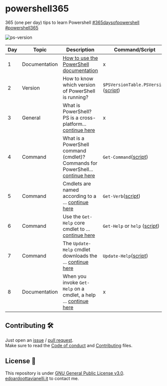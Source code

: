 # powershell365
365 (one per day) tips to learn Powershell [#365daysofpowershell](https://twitter.com/search?q=365daysofpowershell) [#powershell365](https://twitter.com/search?q=powershell365)

![ps-version](https://github.com/edoardottt/images/blob/main/powershell365/ps-version.svg)

| Day | Topic | Description | Command/Script | Tweet | References |
| ----------- | -------- | ----------- | -------- | --------- | --------- |
| 1 | Documentation | [How to use the PowerShell documentation](https://docs.microsoft.com/en-us/powershell/scripting/how-to-use-docs?view=powershell-7.1) | x | [tweet](https://twitter.com/edoardottt2/status/1430935729346056197) | [[1]](https://docs.microsoft.com/en-us/powershell/scripting/how-to-use-docs?view=powershell-7.1) |
| 2 | Version | How to know which version of PowerShell is running? | `$PSVersionTable.PSVersion` ([script](https://github.com/edoardottt/powershell365/blob/main/scripts/day002)) | [tweet](https://twitter.com/edoardottt2/status/1431254758170537985) | [[1]](https://docs.microsoft.com/en-us/powershell/scripting/how-to-use-docs?view=powershell-7.1) |
| 3 | General | What is PowerShell? PS is a cross-platform... [continue here](https://github.com/edoardottt/powershell365/blob/main/descriptions/day003.md) | x | [tweet](https://twitter.com/edoardottt2/status/1431613332683960324) | [[1]](https://docs.microsoft.com/en-us/powershell/scripting/overview?view=powershell-7.1) |
| 4 | Command | What is a PowerShell command (cmdlet)? Commands for PowerShell... [continue here](https://github.com/edoardottt/powershell365/blob/main/descriptions/day004.md) | `Get-Command`([script](https://github.com/edoardottt/powershell365/tree/main/scripts/day004)) | [tweet](https://twitter.com/edoardottt2/status/1431914629500899330) | [[1]](https://docs.microsoft.com/en-us/powershell/module/microsoft.powershell.core/get-command?view=powershell-7.1) |
| 5 | Command | Cmdlets are named according to a ... [continue here](https://github.com/edoardottt/powershell365/blob/main/descriptions/day005.md) | `Get-Verb`([script](https://github.com/edoardottt/powershell365/tree/main/scripts/day005)) | [tweet](https://twitter.com/edoardottt2/status/1432331172613394434) | [[1]](https://docs.microsoft.com/en-us/powershell/module/microsoft.powershell.utility/get-verb?view=powershell-7.1)
| 6 | Command | Use the `Get-Help` core cmdlet to ... [continue here](https://github.com/edoardottt/powershell365/blob/main/descriptions/day006.md) | `Get-Help` or `help` ([script](https://github.com/edoardottt/powershell365/tree/main/scripts/day006)) | [tweet](https://twitter.com/edoardottt2/status/1432706641145761809) | [[1]](https://docs.microsoft.com/en-us/powershell/module/microsoft.powershell.core/get-help?view=powershell-7.1)
| 7 | Command | The `Update-Help` cmdlet downloads the ... [continue here](https://github.com/edoardottt/powershell365/blob/main/descriptions/day007.md) | `Update-Help`([script](https://github.com/edoardottt/powershell365/tree/main/scripts/day007)) | [tweet](https://twitter.com/edoardottt2/status/1433098145131597829) | [[1]](https://docs.microsoft.com/en-us/powershell/module/microsoft.powershell.core/update-help?view=powershell-7.1)
| 8 | Documentation | When you invoke `Get-Help` on a cmdlet, a help ... [continue here](https://github.com/edoardottt/powershell365/blob/main/descriptions/day008.md) | x | [tweet](https://twitter.com/edoardottt2/status/1433812339921494017) | [[1]](https://docs.microsoft.com/en-us/powershell/scripting/learn/ps101/02-help-system?view=powershell-7.1)

Contributing 🛠
-------

Just open an [issue](https://github.com/edoardottt/powershell365/issues) / [pull request](https://github.com/edoardottt/powershell365/pulls).  
Make sure to read the [Code of conduct](https://github.com/edoardottt/powershell365/blob/main/CODE_OF_CONDUCT.md) and [Contributing](https://github.com/edoardottt/powershell365/blob/main/CONTRIBUTING.md) files.

License 📝
-------

This repository is under [GNU General Public License v3.0](https://github.com/edoardottt/powershell365/blob/main/LICENSE).  
[edoardoottavianelli.it](https://www.edoardoottavianelli.it) to contact me.
